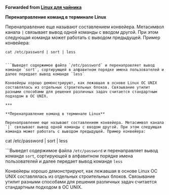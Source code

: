 **Forwarded from [Linux для чайника](https://t.me/os_linux_ru/827)**

**Перенаправление команд в терминале Linux**

Перенаправление еще называют составлением конвейера. Метасимвол канала `|` связывает вывод одной команды с вводом другой. При этом следующая команда может работать с выводом предыдущей. Пример конвейера:
```
cat /etc/password | sort | less


```Выведет содержимое файла `/etc/password` и перенаправляет вывод команде `sort`, сортирующей в алфавитном порядке имена пользователей и далее передает вывод команде `less`

Конвейеры хорошо демонстрируют, как лежавшая в основе Linux ОС UNIX составлялась из отдельных строительных блоков. Связывание утилит разными способами для решения различных задач считается стандартным подходом в ОС UNIX.

***

**Перенаправление команд в терминале Linux**

Перенаправление еще называют составлением конвейера. Метасимвол канала `|` связывает вывод одной команды с вводом другой. При этом следующая команда может работать с выводом предыдущей. Пример конвейера:
```
cat /etc/password | sort | less


```Выведет содержимое файла `/etc/password` и перенаправляет вывод команде `sort`, сортирующей в алфавитном порядке имена пользователей и далее передает вывод команде `less`

Конвейеры хорошо демонстрируют, как лежавшая в основе Linux ОС UNIX составлялась из отдельных строительных блоков. Связывание утилит разными способами для решения различных задач считается стандартным подходом в ОС UNIX.